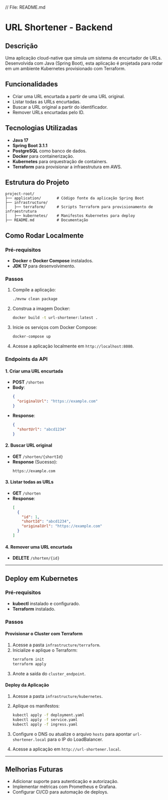 // File: README.md

# URL Shortener - Backend

## Descrição
Uma aplicação cloud-native que simula um sistema de encurtador de URLs. Desenvolvida com Java (Spring Boot), esta aplicação é projetada para rodar em um ambiente Kubernetes provisionado com Terraform.

## Funcionalidades
- Criar uma URL encurtada a partir de uma URL original.
- Listar todas as URLs encurtadas.
- Buscar a URL original a partir do identificador.
- Remover URLs encurtadas pelo ID.

## Tecnologias Utilizadas
- **Java 17**
- **Spring Boot 3.1.1**
- **PostgreSQL** como banco de dados.
- **Docker** para containerização.
- **Kubernetes** para orquestração de containers.
- **Terraform** para provisionar a infraestrutura em AWS.

## Estrutura do Projeto
```plaintext
project-root/
├── application/       # Código fonte da aplicação Spring Boot
├── infrastructure/
│   ├── terraform/     # Scripts Terraform para provisionamento de infraestrutura
│   ├── kubernetes/    # Manifestos Kubernetes para deploy
├── README.md          # Documentação
```

## Como Rodar Localmente
### Pré-requisitos
- **Docker** e **Docker Compose** instalados.
- **JDK 17** para desenvolvimento.

### Passos
1. Compile a aplicação:
   ```bash
   ./mvnw clean package
   ```
2. Construa a imagem Docker:
   ```bash
   docker build -t url-shortener:latest .
   ```
3. Inicie os serviços com Docker Compose:
   ```bash
   docker-compose up
   ```
4. Acesse a aplicação localmente em `http://localhost:8080`.

### Endpoints da API
#### 1. Criar uma URL encurtada
- **POST** `/shorten`
- **Body**:
  ```json
  {
    "originalUrl": "https://example.com"
  }
  ```
- **Response**:
  ```json
  {
    "shortUrl": "abcd1234"
  }
  ```

#### 2. Buscar URL original
- **GET** `/shorten/{shortId}`
- **Response** (Sucesso):
  ```text
  https://example.com
  ```

#### 3. Listar todas as URLs
- **GET** `/shorten`
- **Response**:
  ```json
  [
    {
      "id": 1,
      "shortId": "abcd1234",
      "originalUrl": "https://example.com"
    }
  ]
  ```

#### 4. Remover uma URL encurtada
- **DELETE** `/shorten/{id}`

---

## Deploy em Kubernetes
### Pré-requisitos
- **kubectl** instalado e configurado.
- **Terraform** instalado.

### Passos
#### Provisionar o Cluster com Terraform
1. Acesse a pasta `infrastructure/terraform`.
2. Inicialize e aplique o Terraform:
   ```bash
   terraform init
   terraform apply
   ```
3. Anote a saída do `cluster_endpoint`.

#### Deploy da Aplicação
1. Acesse a pasta `infrastructure/kubernetes`.
2. Aplique os manifestos:
   ```bash
   kubectl apply -f deployment.yaml
   kubectl apply -f service.yaml
   kubectl apply -f ingress.yaml
   ```

3. Configure o DNS ou atualize o arquivo `hosts` para apontar `url-shortener.local` para o IP do LoadBalancer.

4. Acesse a aplicação em `http://url-shortener.local`.

---

## Melhorias Futuras
- Adicionar suporte para autenticação e autorização.
- Implementar métricas com Prometheus e Grafana.
- Configurar CI/CD para automação de deploys.

